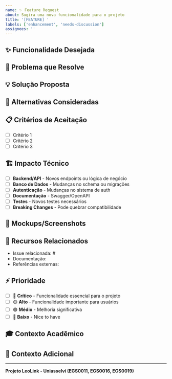 ```yaml
---
name: ✨ Feature Request
about: Sugira uma nova funcionalidade para o projeto
title: '[FEATURE] '
labels: ['enhancement', 'needs-discussion']
assignees: ''
---
```


## ✨ Funcionalidade Desejada
<!-- Descreva claramente a funcionalidade que você gostaria de ver -->

## 🎯 Problema que Resolve
<!-- Explique qual problema esta funcionalidade resolve ou que necessidade atende -->
<!-- Exemplo: "Eu sempre fico frustrado quando..." -->

## 💡 Solução Proposta
<!-- Descreva detalhadamente como você imagina que a funcionalidade deveria funcionar -->

## 🔄 Alternativas Consideradas
<!-- Descreva outras formas de resolver o problema que você considerou -->

## 📋 Critérios de Aceitação
<!-- Liste os critérios que definem quando esta funcionalidade estará completa -->
- [ ] Critério 1
- [ ] Critério 2
- [ ] Critério 3

## 🏗️ Impacto Técnico
<!-- Marque as áreas que podem ser impactadas -->
- [ ] **Backend/API** - Novos endpoints ou lógica de negócio
- [ ] **Banco de Dados** - Mudanças no schema ou migrações
- [ ] **Autenticação** - Mudanças no sistema de auth
- [ ] **Documentação** - Swagger/OpenAPI
- [ ] **Testes** - Novos testes necessários
- [ ] **Breaking Changes** - Pode quebrar compatibilidade

## 📸 Mockups/Screenshots
<!-- Se aplicável, adicione mockups, wireframes ou referências visuais -->

## 🔗 Recursos Relacionados
<!-- Links para issues relacionadas, documentação, referências -->
- Issue relacionada: #
- Documentação: 
- Referências externas: 

## ⚡ Prioridade
<!-- Marque a prioridade desta funcionalidade -->
- [ ] 🔴 **Crítico** - Funcionalidade essencial para o projeto
- [ ] 🟡 **Alto** - Funcionalidade importante para usuários
- [ ] 🟢 **Médio** - Melhoria significativa
- [ ] 🔵 **Baixo** - Nice to have

## 🎓 Contexto Acadêmico
<!-- Como esta funcionalidade se relaciona com os objetivos acadêmicos do projeto -->

## 📝 Contexto Adicional
<!-- Qualquer outra informação relevante sobre a funcionalidade -->

---
**Projeto LeoLink - Uniasselvi (EGS0011, EGS0016, EGS0019)**